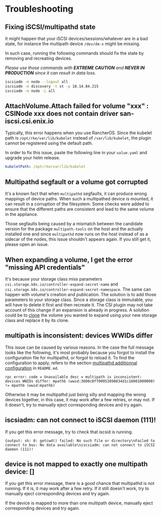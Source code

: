 # Troubleshooting

## Fixing iSCSI/multipathd state

It might happen that your iSCSI devices/sessions/whatever are in a bad state, for instance the multipath device `/dev/dm-x` might be missing.

In such case, running the following commands should fix the state by removing and recreating devices.

*Please use those commands with **EXTREME CAUTION** and **NEVER IN PRODUCTION** since it can result in data loss.*

```sh
iscsiadm -m node --logout all
iscsiadm -m discovery -t st -p 10.14.84.215
iscsiadm -m node -L all
```

## AttachVolume.Attach failed for volume "xxx" : CSINode xxx does not contain driver san-iscsi.csi.enix.io

Typically, this error happens when you use RancherOS. Since the kubelet path is `/opt/rke/var/lib/kubelet` instead of `/var/lib/kubelet`, the plugin cannot be registered using the default path.

In order to fix this issue, paste the following line in your `value.yaml` and upgrade your helm release.

```yaml
kubeletPath: /opt/rke/var/lib/kubelet
```

## Multipathd segfault or a volume got corrupted

It's a known fact that when `multipathd` segfaults, it can produce wrong mappings of device paths. When such a multipathed device is mounted, it can result in a corruption of the filesystem. Some checks were added to ensure that the different paths are consistent and lead to the same volume in the appliance.

Those segfaults being caused by a mismatch between the candidate version for the package `multipath-tools` on the host and the actually installed one and since `multipathd` now runs on the host instead of as a sidecar of the nodes, this issue shouldn't appears again. If you still get it, please open an issue.

## When expanding a volume, I get the error "missing API credentials"

It's because your storage class miss parameters `csi.storage.k8s.io/controller-expand-secret-name` and `csi.storage.k8s.io/controller-expand-secret-namespace`. The same can happen with volume's creation and publication. The solution is to add those parameters to your storage class. Since a storage class is immutable, you will have to delete it first and then recreate it. The CSI plugin may not take account of this change if an expansion is already in progress. A solution could be to [clone](./volume-snapshots.md#clone-a-volume) the volume you wanted to expand using your new storage class and replace it by its clone.

## multipath is inconsistent: devices WWIDs differ

This issue can be caused by various reasons. In the case the full message looks like the following, it's most probably because you forgot to install the configuration file for multipathd, or forgot to reload it. To find the configuration to apply, refers to the section [multipathd additionnal configuration](https://github.com/enix/san-iscsi-csi/blob/main/README.md#multipathd-additionnal-configuration) in `README.md`.

```
rpc error: code = Unavailable desc = multipath is inconsistent: devices WWIDs differ: mpathb (wwid:3600c0ff00052098834d1c16001000000) != mpathb (wwid:mpathb)
```

Otherwise it may be multipathd just being silly and mapping the wrong devices together, in this case, it may work after a few retries, or may not. If it doesn't, try to manually eject corresponding devices and try again.

## iscsiadm: can not connect to iSCSI daemon (111)!

If you get this error message, try to check that iscsid is running.

```
{output: sh: 0: getcwd() failed: No such file or directory\nFailed to connect to bus: No data available\niscsiadm: can not connect to iSCSI daemon (111)!
```

## device is not mapped to exactly one multipath device: []

If you get this error message, there is a good chance that multipathd is not running. If it is, it may work after a few retry. If it still doesn't work, try to manually eject corresponding devices and try again.

If the device is mapped to more than one multipath device, manually eject corresponding devices and try again.
